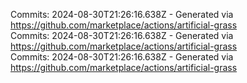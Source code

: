 Commits: 2024-08-30T21:26:16.638Z - Generated via https://github.com/marketplace/actions/artificial-grass
<br>
Commits: 2024-08-30T21:26:16.638Z - Generated via https://github.com/marketplace/actions/artificial-grass
<br>
Commits: 2024-08-30T21:26:16.638Z - Generated via https://github.com/marketplace/actions/artificial-grass
<br>
